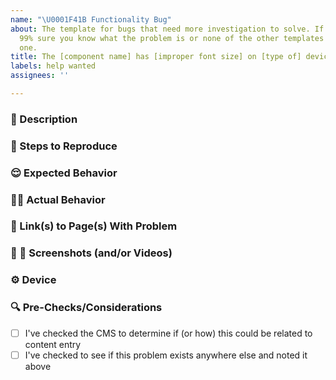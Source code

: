 ```yaml
---
name: "\U0001F41B Functionality Bug"
about: The template for bugs that need more investigation to solve. If you're not
  99% sure you know what the problem is or none of the other templates fit, pick this
  one.
title: The [component name] has [improper font size] on [type of] devices
labels: help wanted
assignees: ''

---
```


<!-- This is a comment. It will not be visible upon submission. -->
<!-- Please fill this template out the best you can but also know you can always add more details later. Edits are okay but comments are better because they send notifications. 
-->

### 📘 Description
<!-- Please provide a rough overview, including any clues you believe could be relevant to resolving the issue, here. -->

### 📝 Steps to Reproduce
<!-- How do you trigger or find this bug? Please walk us through it in simple steps.

For example: 
1. Navigate to [page name]
2. Scroll down to the [descriptive name for section]
3. Check [filter name] in [filter category]
4. Type [some text input] in search box

-->


### 😌 Expected Behavior
<!-- Please briefly describe what should be happening (short and sweet is a-okay). -->

### 🤦🏻 Actual Behavior
<!-- Please briefly describe what's happening instead. -->

### 🔗 Link(s) to Page(s) With Problem
<!-- Please paste the full URL(s) here. When applicable, the more the better but this doesn't need to be exhaustive -->


### 📸 🎥 Screenshots (and/or Videos)
<!-- Please drag and drop screenshots here. If you can muster a video, that's cool too! -->

### ⚙️ Device
<!-- Please visit (or request that the user visit) https://www.whatsmybrowser.org/ and replace 'coming soon' with the provided sharable URL. -->

### 🔍 Pre-Checks/Considerations
<!-- Things to check if possible -->
- [ ] I've checked the CMS to determine if (or how) this could be related to content entry
- [ ] I've checked to see if this problem exists anywhere else and noted it above
